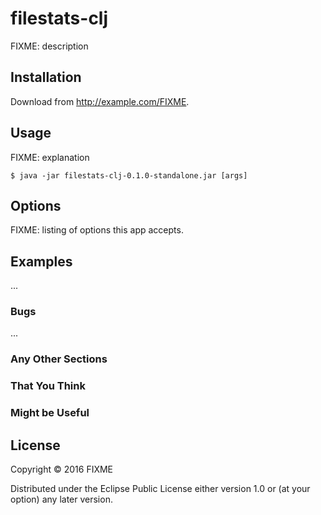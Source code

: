 # filestats-clj

FIXME: description

## Installation

Download from http://example.com/FIXME.

## Usage

FIXME: explanation

    $ java -jar filestats-clj-0.1.0-standalone.jar [args]

## Options

FIXME: listing of options this app accepts.

## Examples

...

### Bugs

...

### Any Other Sections
### That You Think
### Might be Useful

## License

Copyright © 2016 FIXME

Distributed under the Eclipse Public License either version 1.0 or (at
your option) any later version.
